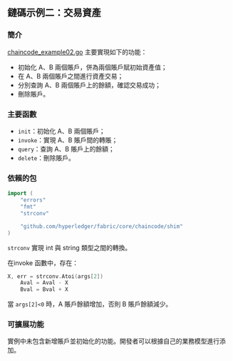 ## 鏈碼示例二：交易資產

### 簡介

[chaincode_example02.go](chaincode_example02.go) 主要實現如下的功能：

* 初始化 A、B 兩個賬戶，併為兩個賬戶賦初始資產值；
* 在 A、B 兩個賬戶之間進行資產交易；
* 分別查詢 A、B 兩個賬戶上的餘額，確認交易成功；
* 刪除賬戶。

### 主要函數

* `init`：初始化 A、B 兩個賬戶；
* `invoke`：實現 A、B 賬戶間的轉賬；
* `query`：查詢 A、B 賬戶上的餘額；
* `delete`：刪除賬戶。

### 依賴的包
```go
import (
	"errors"
	"fmt"
	"strconv"

	"github.com/hyperledger/fabric/core/chaincode/shim"
)
```
`strconv` 實現 int 與 string 類型之間的轉換。

在invoke 函數中，存在：
```go
X, err = strconv.Atoi(args[2])
	Aval = Aval - X
	Bval = Bval + X
```

當 `args[2]<0` 時，A 賬戶餘額增加，否則 B 賬戶餘額減少。

### 可擴展功能
實例中未包含新增賬戶並初始化的功能。開發者可以根據自己的業務模型進行添加。
